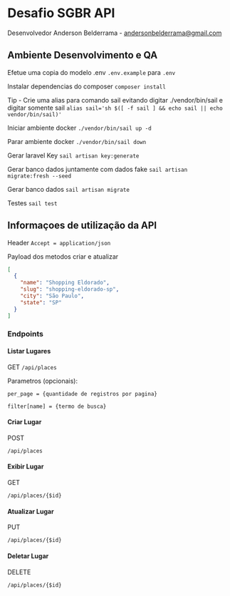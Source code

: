 # Desafio SGBR API

Desenvolvedor Anderson Belderrama - andersonbelderrama@gmail.com

## Ambiente Desenvolvimento e QA

Efetue uma copia do modelo .env
`.env.example` para `.env` 

Instalar dependencias do composer
```composer install```

Tip - Crie uma alias para comando sail evitando digitar ./vendor/bin/sail e digitar somente sail
```alias sail='sh $([ -f sail ] && echo sail || echo vendor/bin/sail)'```

Iniciar ambiente docker
```./vendor/bin/sail up -d```

Parar ambiente docker
```./vendor/bin/sail down```

Gerar laravel Key
```sail artisan key:generate```

Gerar banco dados juntamente com dados fake
```sail artisan migrate:fresh --seed```

Gerar banco dados
```sail artisan migrate```

Testes
```sail test```


## Informaçoes de utilização da API
Header
`Accept = application/json`

Payload dos metodos criar e atualizar
```json
[
  {
    "name": "Shopping Eldorado",
    "slug": "shopping-eldorado-sp",
    "city": "São Paulo",
    "state": "SP"
  }
]

```

### Endpoints


#### Listar Lugares

GET
```/api/places```

Parametros (opcionais):

```per_page = {quantidade de registros por pagina}```

```filter[name] = {termo de busca}```



#### Criar Lugar

POST

```/api/places```



#### Exibir Lugar

GET

```/api/places/{$id}```



#### Atualizar Lugar

PUT

```/api/places/{$id}```



#### Deletar Lugar

DELETE

```/api/places/{$id}```

